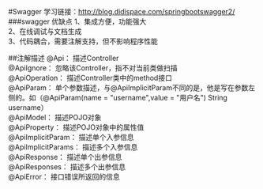 #Swagger
学习链接：http://blog.didispace.com/springbootswagger2/
###swagger 优缺点
1、集成方便，功能强大  
2、在线调试与文档生成  
3、代码耦合，需要注解支持，但不影响程序性能

##注解描述
@Api： 描述Controller  
@ApiIgnore： 忽略该Controller，指不对当前类做扫描    
@ApiOperation： 描述Controller类中的method接口  
@ApiParam： 单个参数描述，与@ApiImplicitParam不同的是，他是写在参数左侧的。如（@ApiParam(name = "username",value = "用户名") String username）  
@ApiModel： 描述POJO对象  
@ApiProperty： 描述POJO对象中的属性值  
@ApiImplicitParam： 描述单个入参信息  
@ApiImplicitParams： 描述多个入参信息  
@ApiResponse： 描述单个出参信息  
@ApiResponses： 描述多个出参信息  
@ApiError： 接口错误所返回的信息
